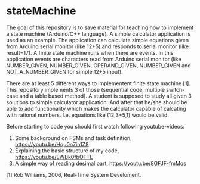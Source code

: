 # stateMachine

The goal of this repository is to save material for teaching how to implement a state machine (Arduino/C++ language). A simple calculator application is used as an example. The application can calculate simple equations given from Arduino serial monitor (like 12+5) and responds to serial monitor (like result=17). A finite state machine runs when there are events. In this application events are characters read from Arduino serial monitor (like NUMBER_GIVEN, NUMBER_GIVEN, OPERAND_GIVEN, NUMBER_GIVEN and NOT_A_NUMBER_GIVEN for simple 12+5 input).

There are at least 5 different ways to implementent finite state machine [1]. This repository implements 3 of those (sequential code, multiple switch-case and a table based method). A student is supposed to study all given 3 solutions to simple calculator application. And after that he/she should be able to add functionality which makes the calculator capable of calcating with rational numbers. I.e. equations like (12,3+5,1) would be valid.

Before starting to code you should first watch following youtube-videos:

1. Some background on FSMs and task definition, https://youtu.be/Hqu0n7in1Z8
2. Explaining the basic structure of my code, https://youtu.be/EWBk0fbOFTE 
3. A simple way of reading desimal part, https://youtu.be/8GFJF-fmMqs 

[1] Rob Williams, 2006, Real-Time System Develoment. 
